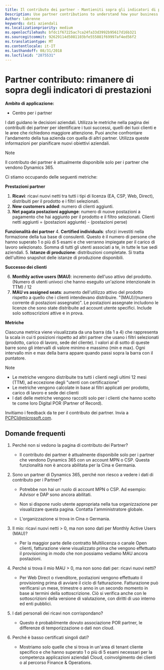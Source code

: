 ```yaml
---
title: Il contributo dei partner - Mantieniti sopra gli indicatori di prestazioni | Centro per i partner
Description: Use partner contributions to understand how your business is growing and succeeding
Author: labrenne
keywords: dati aziendali
ms.localizationpriority: medium
ms.openlocfilehash: bfdc1f67225ac7ca24fa33d3992b95617d16b321
ms.sourcegitcommit: 92629114d5081103bfe555081f69997af4ed56f2
ms.translationtype: MT
ms.contentlocale: it-IT
ms.lasthandoff: 08/31/2018
ms.locfileid: "2875531"
---
```

# <a name="partner-contribution-stay-on-top-of-your-performance-indicators"></a>Partner contributo: rimanere di sopra degli indicatori di prestazioni

**Ambito di applicazione:**
- Centro per i partner

I dati guidano le decisioni aziendali. Utilizza le metriche nella pagina dei contribuiti dei partner per identificare i tuoi successi, quelli dei tuoi clienti e le aree che richiedono maggiore attenzione. Puoi anche confrontare l'andamento della tua azienda con quella di altri partner. Utilizza queste informazioni per pianificare nuovi obiettivi aziendali.

>[!NOTE]
>Il contributo dei partner è attualmente disponibile solo per i partner che vendono Dynamics 365.

Ci stiamo occupando delle seguenti metriche:

**Prestazioni partner**

1. **Ricavi**: ricavi nuovi netti tra tutti i tipi di licenza (EA, CSP, Web, Direct), distribuiti per il prodotto e i filtri selezionati.
2. **New customers added**: numero di clienti aggiunti.
3. **Net pagata postazioni aggiunge**: numero di nuove postazioni a pagamento che hai aggiunto per il prodotto e il filtro selezionati.  Clienti netti aggiunti = (postazioni aggiunte) - (postazioni perse) 

**Funzionalità dei partner**
4. **Certified individuals**: sforzi investiti nella formazione della tua base di consulenti. Questo è il numero di persone che hanno superato 1 o più di 5 esami e che verranno impiegate per il carico di lavoro selezionato. Somma di tutti gli utenti associati a te, in tutte le tue sedi aziendali.
5. **Istanze di produzione**: distribuzioni completate. Si tratta dell'ultimo snapshot delle istanze di produzione disponibili.

**Successo dei clienti**

6.  **Monthly active users (MAU)**: incremento dell'uso attivo del prodotto.
(Numero di utenti univoci che hanno eseguito un'azione intenzionale in TTM) / 12
7. **MAU vs assigned seats**: aumento dell'utilizzo attivo del prodotto rispetto a quello che i clienti intendevano distribuire. "(MAU)/(numero corrente di postazioni assegnate)". Le postazioni assegnate includono le licenze che sono state distribuite ad account utente specifici.  Include solo sottoscrizioni attive e in prova. 


**Metriche**

Ciascuna metrica viene visualizzata da una barra (da 1 a 4) che rappresenta la scala in cui ti posizioni rispetto ad altri partner che usano i filtri selezionati (prodotto, carico di lavoro, sede del cliente). I valori al di sotto di queste barre sono gli intervalli di valore minimo e massimo (min e max). Ogni intervallo min e max della barra appare quando passi sopra la barra con il puntatore.  

>[!NOTE] 
>- Le metriche vengono distribuite tra tutti i clienti negli ultimi 12 mesi (TTM), ad eccezione degli "utenti con certificazione"        
>- Le metriche vengono calcolate in base ai filtri applicati per prodotto, carico di lavoro e sede dei clienti
>- I dati delle metriche vengono raccolti solo per i clienti che hanno scelto te come loro Digital POR (Partner of Record). 

Invitiamo i feedback da te per il contributo dei partner. Invia a PCPCI@microsoft.com.  

## <a name="frequently-asked-questions"></a>Domande frequenti

1. Perché non si vedono la pagina di contributo dei Partner?
    - Il contributo dei partner è attualmente disponibile solo per i partner che vendono Dynamics 365 con un account MPN o CSP. Questa funzionalità non è ancora abilitata per la Cina e Germania.
2. Sono un partner di Dynamics 365, perché non riesco a vedere i dati di contributo per i Partner?
      - Potrebbe non hai un ruolo di account MPN o CSP. Ad esempio: Advisor e DAP sono ancora abilitati.  
    - Non si dispone ruolo utente appropriata nella tua organizzazione per visualizzare questa pagina. Contatta l'amministratore globale.

    - L'organizzazione si trova in Cina o Germania.

3. Il mio: ricavi nuovi netti > 0, ma non sono dati per Monthly Active Users (MAU)?
    - Per la maggior parte delle contratto Multilicenza o canale Open clienti, fatturazione viene visualizzato prima che vengono effettuato il provisioning in modo che non possiamo vediamo MAU ancora postazioni.

4.  Perché si trova il mio MAU > 0, ma non sono dati per: ricavi nuovi netti?
    - Per Web Direct o rivenditore, postazioni vengono effettuato il provisioning prima di avviare il ciclo di fatturazione. Fatturazione può verificarsi un mese, trimestre o anno in un secondo momento in base ai termini della sottoscrizione. Ciò si verifica anche con le sottoscrizioni della versione di valutazione, con diritti di uso interno ed enti pubblici.
5.  I dati personali dei ricavi non corrispondano?
    - Questo è probabilmente dovuto associazione POR partner, le differenze di temporizzazione o dati non cloud.
6.  Perché è basso certificati singoli dati?
    - Mostriamo solo quelle che si trova in un'area di tenant cliente specifico e che hanno superato 1 o più di 5 esami necessari per la competenza applicazioni aziendali Cloud, coinvolgimento dei clienti o al percorso Finance & Operations.   
